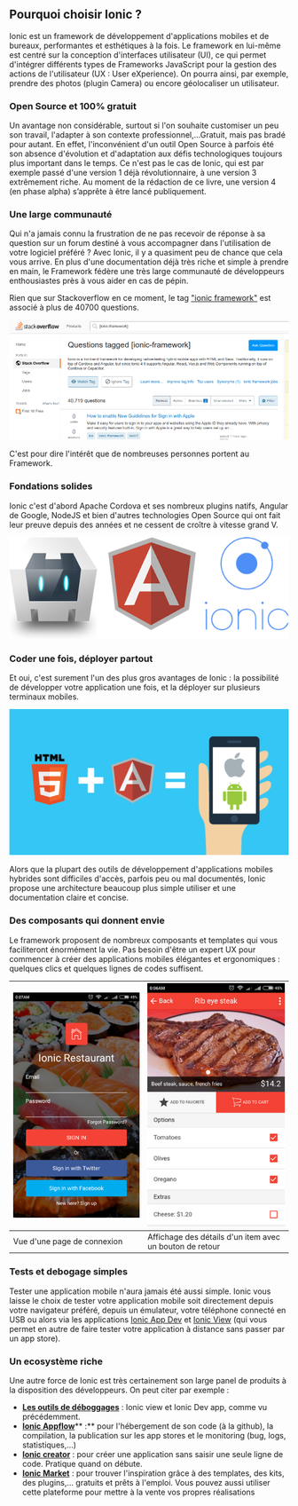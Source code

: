 ## Pourquoi choisir Ionic ?

Ionic est un framework de développement d'applications mobiles et de bureaux, performantes et esthétiques à la fois. Le framework en lui-même est centré sur la conception d'interfaces utilisateur \(UI\), ce qui permet d'intégrer différents types de Frameworks JavaScript pour la gestion des actions de l'utilisateur \(UX : User eXperience\). On pourra ainsi, par exemple, prendre des photos \(plugin Camera\) ou encore géolocaliser un utilisateur.

### Open Source et 100% gratuit

Un avantage non considérable, surtout si l'on souhaite customiser un peu son travail, l'adapter à son contexte professionnel,...Gratuit, mais pas bradé pour autant. En effet, l'inconvénient d'un outil Open Source à parfois été son absence d'évolution et d'adaptation aux défis technologiques toujours plus important dans le temps. Ce n'est pas le cas de Ionic, qui est par exemple passé d'une version 1 déjà révolutionnaire, à une version 3 extrêmement riche. Au moment de la rédaction de ce livre, une version 4 \(en phase alpha\) s’apprête à être lancé publiquement.

### Une large communauté

Qui n'a jamais connu la frustration de ne pas recevoir de réponse à sa question sur un forum destiné à vous accompagner dans l'utilisation de votre logiciel préféré ? Avec Ionic, il y a quasiment peu de chance que cela vous arrive. En plus d'une documentation déjà très riche et simple à prendre en main, le Framework fédère une très large communauté de développeurs enthousiastes près à vous aider en cas de pépin.

Rien que sur Stackoverflow en ce moment, le tag  ["ionic framework"](https://stackoverflow.com/tags/ionic-framework/info) est associé à plus de 40700 questions.

![](/assets/screen_ionic_stackoverflow.png)

C'est pour dire l'intérêt que de nombreuses personnes portent au Framework.

### Fondations solides

Ionic c'est d'abord Apache Cordova et ses nombreux plugins natifs, Angular de Google, NodeJS et bien d'autres technologies Open Source qui ont fait leur preuve depuis des années et ne cessent de croître à vitesse grand V.

![](/assets/cordova-ng-ionic.png)

### Coder une fois, déployer partout

Et oui, c'est surement l'un des plus gros avantages de Ionic : la possibilité de développer votre application une fois, et la déployer sur plusieurs terminaux mobiles.

![](/assets/Ionic-Framework-Training1.png)

Alors que la plupart des outils de développement d'applications mobiles hybrides sont difficiles d'accès, parfois peu ou mal documentés, Ionic propose une architecture beaucoup plus simple utiliser et une documentation claire et concise.

### Des composants qui donnent envie

Le framework proposent de nombreux composants et templates qui vous faciliteront énormément la vie. Pas besoin d'être un expert UX pour commencer à créer des applications mobiles élégantes et ergonomiques : quelques clics et quelques lignes de codes suffisent.

| ![](/assets/screenshot_6_tiny.png) | ![](/assets/screenshot_4_tiny.png) |
| :--- | :--- |
| Vue d'une page de connexion | Affichage des détails d'un item avec un bouton de retour |

### Tests et debogage simples

Tester une application mobile n'aura jamais été aussi simple. Ionic vous laisse le choix de tester votre application mobile soit directement depuis votre navigateur préféré, depuis un émulateur, votre téléphone connecté en USB ou alors via les applications [Ionic App Dev](https://ionicframework.com/docs/pro/devapp/) et [Ionic View](https://ionicframework.com/pro/view) \(qui vous permet en autre de faire tester votre application à distance sans passer par un app store\).

### Un ecosystème riche

Une autre force de Ionic est très certainement son large panel de produits à la disposition des développeurs. On peut citer par exemple :

* [**Les outils de déboggages**](https://ionicframework.com/pro/view) : Ionic view et Ionic Dev app, comme vu précédemment.
* [**Ionic Appflow**](https://ionicframework.com/appflow)** :** pour l'hébergement de son code \(à la github\), la compilation, la publication sur les app stores et le monitoring \(bug, logs, statistiques,...\)
* [**Ionic creator**](https://ionicframework.com/pro/creator) : pour créer une application sans saisir une seule ligne de code. Pratique quand on débute.
* [**Ionic Market**](https://market.ionicframework.com/) : pour trouver l'inspiration grâce à des templates, des kits, des plugins,... gratuits et prêts à l'emploi. Vous pouvez aussi utiliser cette plateforme pour mettre à la vente vos propres réalisations

[^1]: John Ronald Reuel Tolkien, plus connu sous la forme J. R. R. Tolkien, est un écrivain, poète, philologue, essayiste et professeur d’université anglais. Il est principalement connu pour ses romans _Le Hobbit_ et Le Seigneur des anneaux. \(Sources : [wikipédia](https://fr.wikipedia.org/wiki/J._R._R._Tolkien)\).

